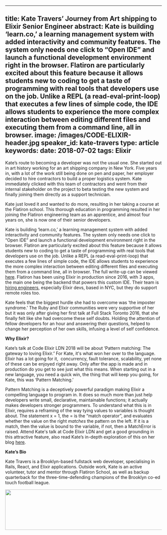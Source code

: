 
---
title: Kate Travers’ Journey from Art shipping to Elixir Senior Engineer
abstract: Kate is building ‘learn.co,’ a learning management system with added interactivity and community features. The system only needs one click to “Open IDE” and launch a functional development environment right in the browser. Flatiron are particularly excited about this feature because it allows students new to coding to get a taste of programming with real tools that developers use on the job. Unlike a REPL (a read-eval-print-loop) that executes a few lines of simple code, the IDE allows students to experience the more complex interaction between editing different files and executing them from a command line, all in browser.
image: /images/CODE-ELIXIR-header.jpg
speaker_id: kate-travers
type: article
keywords: 
date: 2018-07-02
tags: Elixir
---
Kate&rsquo;s route to becoming a developer was not the usual one. She started out in art history working for an art shipping company in New York. Five years in, with a lot of the work still being done on pen and paper, her employer decided to hire contractors to build a proper logistics system. Kate immediately clicked with this team of contractors and went from their internal stakeholder on the project to beta testing the new system and finally joining them directly as a support technician.

Kate just loved it and wanted to do more, resulting in her taking a course at the Flatiron school. This thorough education in programming resulted in her joining the Flatiron engineering team as an apprentice, and almost four years on, she is now one of their senior developers.

Kate is building &lsquo;learn.co,&rsquo; a learning management system with added interactivity and community features. The system only needs one click to &ldquo;Open IDE&rdquo; and launch a functional development environment right in the browser. Flatiron are particularly excited about this feature because it allows students new to coding to get a taste of programming with real tools that developers use on the job. Unlike a REPL (a read-eval-print-loop) that executes a few lines of simple code, the IDE allows students to experience the more complex interaction between editing different files and executing them from a command line, all in browser. The full write-up can be viewed <a href="http://blog.flatironschool.com/built-learn-ide-browser/" style="text-decoration:none;"><u>here</u></a>. Flatiron has been using Elixir in production since 2016, with 3 apps, the main one being the backend that powers this custom IDE. Their team is <a href="http://flatironschool.com/careers" style="text-decoration:none;"><u>hiring engineers</u></a>, especially Elixir devs, based in NYC, but they do support remote roles too.

Kate feels that the biggest hurdle she had to overcome was &lsquo;the imposter syndrome.&rsquo; The Ruby and Elixir communities were very supportive of her but it was only after giving her first talk at Full Stack Toronto 2016, that she finally felt like she had overcome these self doubts. Holding the attention of fellow developers for an hour and answering their questions, helped to change her perception of her own skills, infusing a level of self confidence.

**Why Elixir?**

Kate&rsquo;s talk at Code Elixir LDN 2018 will be about &lsquo;Pattern matching: The gateway to loving Elixir.**&rsquo;** For Kate, it&#39;s what won her over to the language. Elixir has a lot going for it, &nbsp;concurrency, fault tolerance, scalability, yet none of these can be enjoyed right away. Only after the app is made and in production do you get to see just what this means. When starting out in a new language, you need a quick win, the thing that will keep you going, for Kate, this was &lsquo;Pattern Matching.&rsquo;

Pattern Matching is a deceptively powerful paradigm making Elixir a compelling language to program in. It does so much more than just help developers write small, declarative, maintainable functions; it actually makes developers stronger programmers. To understand what this is in Elixir, requires a reframing of the way tying values to variables is thought about. The statement x = 1, the = is the &ldquo;match operator&rdquo;, and evaluates whether the value on the right <em>matches</em> the pattern on the left. If it is a match, then the value is bound to the variable, if not, then a MatchError is raised. Attend Kate&#39;s talk at Code Elixir LDN and get a good grounding in this attractive feature, also read Kate&rsquo;s in-depth exploration of this on her blog <a href="http://blog.kate-travers.com/pattern-matching/" style="text-decoration:none;"><u>here</u></a>.

**Kate&rsquo;s Bio**

Kate Travers is a Brooklyn-based fullstack web developer, specialising in Rails, React, and Elixir applications. Outside work, Kate is an active volunteer, tutor and mentor through Flatiron School, as well as backup quarterback for the three-time-defending champions of the Brooklyn co-ed touch football league.

<a href="https://codesync.global/conferences/code-elixir-2018/#Register"><img alt="" src="/uploads/media/default/0001/01/ae03845022687458cc2d2d4b4bf2b65e707c3ad4.jpeg" style="height:130px; width:800px" /></a>
